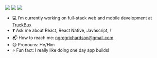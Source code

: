 [![](https://badgen.net/twitter/follow/ngregrichardson?icon=twitter)](https://twitter.com/ngregrichardson)
[![](https://badgen.net/badge/Support%20Me%20On/Ko%2Dfi/blue?icon=kofi)](https://ko-fi.com/ngregrichardson)
[![](https://badgen.net/badge/Support%20Me%20On/Liberapay/yellow)](https://liberapay.com/ngregrichardson)

- :computer: I’m currently working on full-stack web and mobile development at [TruckBux](https://truckbux.com)
- :question: Ask me about React, React Native, Javascript, !
- :mailbox_with_mail: How to reach me: <a href="mailto:ngregrichardson@gmail.com">ngregrichardson@gmail.com</a>
- :smiley: Pronouns: He/Him
- :zap: Fun fact: I really like doing one day app builds!

<!--START_SECTION:waka-->
<!--END_SECTION:waka-->
